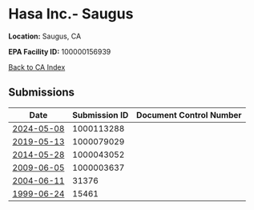 # Hasa Inc.- Saugus

**Location:** Saugus, CA

**EPA Facility ID:** 100000156939

[Back to CA Index](../../index.md)

## Submissions

| Date | Submission ID | Document Control Number |
|------|--------------|-------------------------|
| [2024-05-08](submissions/1000113288.md) | 1000113288 |  |
| [2019-05-13](submissions/1000079029.md) | 1000079029 |  |
| [2014-05-28](submissions/1000043052.md) | 1000043052 |  |
| [2009-06-05](submissions/1000003637.md) | 1000003637 |  |
| [2004-06-11](submissions/31376.md) | 31376 |  |
| [1999-06-24](submissions/15461.md) | 15461 |  |
